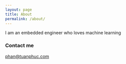 ```yaml
---
layout: page
title: About
permalink: /about/
---
```


I am an embedded engineer who loves machine learning

### Contact me

[phan@tuanphuc.com](mailto:phan@tuanphuc.com)
